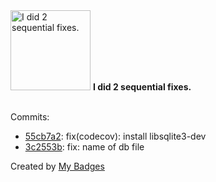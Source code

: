 <img src="https://my-badges.github.io/my-badges/fix-2.png" alt="I did 2 sequential fixes." title="I did 2 sequential fixes." width="128">
<strong>I did 2 sequential fixes.</strong>
<br><br>

Commits:

- <a href="https://github.com/Neptunium931/nCook/commit/55cb7a28711e6f57a945739273297889c16f30c1">55cb7a2</a>: fix(codecov): install libsqlite3-dev
- <a href="https://github.com/Neptunium931/nCook/commit/3c2553b453cb3097c7c179aa8862ef362f2363ca">3c2553b</a>: fix: name of db file


Created by <a href="https://github.com/my-badges/my-badges">My Badges</a>